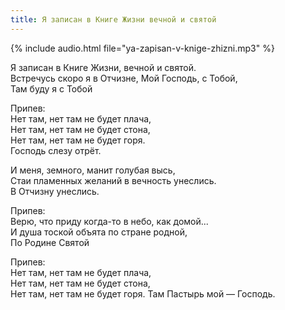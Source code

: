 ```yaml
---
title: Я записан в Книге Жизни вечной и святой
---
```

{% include audio.html file="ya-zapisan-v-knige-zhizni.mp3" %}

Я записан в Книге Жизни, вечной и святой.  
Встречусь скоро я в Отчизне, Мой Господь, с Тобой,  
Там буду я с Тобой

Припев:  
Нет там, нет там не будет плача,  
Нет там, нет там не будет стона,  
Нет там, нет там не будет горя.  
Господь слезу отрёт.

И меня, земного, манит голубая высь,  
Стаи пламенных желаний в вечность унеслись.  
В Отчизну унеслись.

Припев:  
Верю, что приду когда-то в небо, как домой...  
И душа тоской объята по стране родной,  
По Родине Святой

Припев:  
Нет там, нет там не будет плача,  
Нет там, нет там не будет стона,  
Нет там, нет там не будет горя. 
Там Пастырь мой — Господь.
